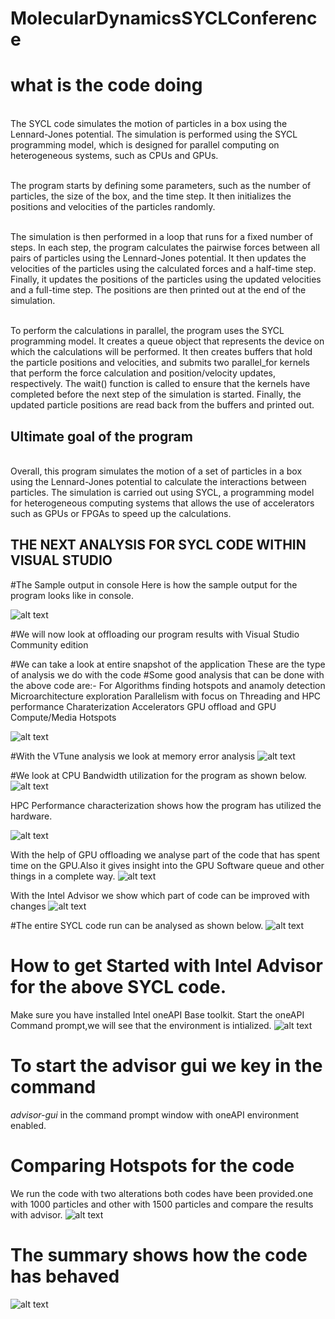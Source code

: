 # MolecularDynamicsSYCLConference


# what is the code doing
 <br>The SYCL code simulates the motion of particles in a box using the Lennard-Jones potential. The simulation is performed using the SYCL programming model, which is designed for parallel computing on heterogeneous systems, such as CPUs and GPUs. </br>

<br>The program starts by defining some parameters, such as the number of particles, the size of the box, and the time step. It then initializes the positions and velocities of the particles randomly.</br>

<br>The simulation is then performed in a loop that runs for a fixed number of steps. In each step, the program calculates the pairwise forces between all pairs of particles using the Lennard-Jones potential. It then updates the velocities of the particles using the calculated forces and a half-time step. Finally, it updates the positions of the particles using the updated velocities and a full-time step. The positions are then printed out at the end of the simulation.</br>

<br>To perform the calculations in parallel, the program uses the SYCL programming model. It creates a queue object that represents the device on which the calculations will be performed. It then creates buffers that hold the particle positions and velocities, and submits two parallel_for kernels that perform the force calculation and position/velocity updates, respectively. The wait() function is called to ensure that the kernels have completed before the next step of the simulation is started. Finally, the updated particle positions are read back from the buffers and printed out. </br>

## Ultimate goal of the program

<br>Overall, this program simulates the motion of a set of particles in a box using the Lennard-Jones potential to calculate the interactions between particles. The simulation is carried out using SYCL, a programming model for heterogeneous computing systems that allows the use of accelerators such as GPUs or FPGAs to speed up the calculations.</br>


## THE NEXT ANALYSIS FOR SYCL CODE WITHIN VISUAL STUDIO 


#The Sample output in console
Here is how the sample output for the program looks like in console.

![alt text](https://github.com/AbhiLegend/MolecularDynamicsSYCLConference/blob/main/Screenshot%20(56).png) <br />

#We will now look at offloading our  program results with Visual Studio Community edition

#We can take a look at entire snapshot of the application
These are the type of analysis we do with the code
#Some good analysis that can be done with the above code are:-
For Algorithms finding hotspots and anamoly detection
Microarchitecture exploration
Parallelism with focus on Threading and HPC performance Charaterization
Accelerators GPU offload and GPU Compute/Media Hotspots


![alt text](https://github.com/AbhiLegend/MolecularDynamicsSYCLConference/blob/main/Screenshot%20(62).png) <br />






#With the VTune analysis we look at memory error analysis
![alt text](https://github.com/AbhiLegend/MolecularDynamicsSYCLConference/blob/main/Screenshot%20(65).png) <br />


#We look at CPU Bandwidth utilization for the program as shown below.
![alt text](https://github.com/AbhiLegend/MolecularDynamicsSYCLConference/blob/main/Screenshot%20(67).png) <br />



HPC Performance characterization shows how the program has utilized the hardware.

![alt text](https://github.com/AbhiLegend/MolecularDynamicsSYCLConference/blob/main/Screenshot%20(68).png) <br />


With the help of GPU offloading we analyse part of the code that has spent time on the GPU.Also it gives insight
into the GPU Software queue and other things in a complete way.
![alt text](https://github.com/AbhiLegend/MolecularDynamicsSYCLConference/blob/main/Screenshot%20(72).png) <br />



With the Intel Advisor we show which part of code can be improved with changes
![alt text](https://github.com/AbhiLegend/MolecularDynamicsSYCLConference/blob/main/Screenshot%20(80).png) <br />


#The entire SYCL code run can be analysed as shown below.
![alt text](https://github.com/AbhiLegend/MolecularDynamicsSYCLConference/blob/main/Screenshot%20(85).png) <br />

# How to get Started with Intel Advisor for the above SYCL code.
Make sure you have installed Intel oneAPI Base toolkit.
Start the oneAPI Command prompt,we will see that the environment is intialized.
![alt text](https://github.com/AbhiLegend/MolecularDynamicsSYCLConference/blob/main/Screenshot%202023-04-19%20013635.png) <br />


# To start the advisor gui we key in the command
*advisor-gui* in the command prompt window with oneAPI environment enabled.

# Comparing Hotspots for the code
We run the code with two alterations both codes have been provided.one with 1000 particles and other with 1500 particles and compare the results with advisor.
![alt text](https://github.com/AbhiLegend/MolecularDynamicsSYCLConference/blob/main/Screenshot%202023-04-21%20032405hspot.png) <br />


# The summary shows how the code has behaved
![alt text](https://github.com/AbhiLegend/MolecularDynamicsSYCLConference/blob/main/Screenshot%202023-04-21%20032405hspot.png
) <br />














 
